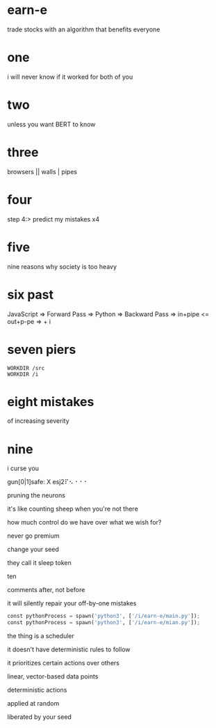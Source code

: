 # earn-e

trade stocks with an algorithm that benefits everyone

# one
i will never know if it worked for both of you

# two
unless you want BERT to know

# three

browsers || walls | pipes

# four
step 4:> predict my mistakes x4

# five
nine reasons why society is too heavy

# six past
JavaScript => Forward Pass => Python => Backward Pass => in+pipe  <= out+p-pe => + i

# seven piers
```docker
WORKDIR /src
WORKDIR /i
```
# eight mistakes
of increasing severity

# nine
i curse you

gun[0|1]safe: X esj2⠏⠢⠐⠐⠐

pruning the neurons

it's like counting sheep when you're not there

how much control do we have over what we wish for?

never go premium

change your seed

they call it sleep token

ten

comments after, not before

it will silently repair your off-by-one mistakes

```py
const pythonProcess = spawn('python3', ['/i/earn-e/main.py']);
const pythonProcess = spawn('python3', ['/i/earn-e/mian.py']);
```

the thing is a scheduler

it doesn't have deterministic rules to follow

it prioritizes certain actions over others

linear, vector-based data points

deterministic actions

applied at random

liberated by your seed